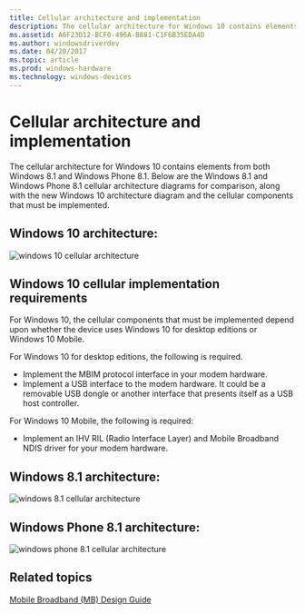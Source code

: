 ```yaml
---
title: Cellular architecture and implementation
description: The cellular architecture for Windows 10 contains elements from both Windows 8.1 and Windows Phone 8.1.
ms.assetid: A6F23D12-BCF0-496A-B881-C1F6B35EDA4D
ms.author: windowsdriverdev
ms.date: 04/20/2017
ms.topic: article
ms.prod: windows-hardware
ms.technology: windows-devices
---
```


# Cellular architecture and implementation


The cellular architecture for Windows 10 contains elements from both Windows 8.1 and Windows Phone 8.1. Below are the Windows 8.1 and Windows Phone 8.1 cellular architecture diagrams for comparison, along with the new Windows 10 architecture diagram and the cellular components that must be implemented.

## Windows 10 architecture:


![windows 10 cellular architecture](images/win10-cellular-architecture.png)

## Windows 10 cellular implementation requirements


For Windows 10, the cellular components that must be implemented depend upon whether the device uses Windows 10 for desktop editions or Windows 10 Mobile.

For Windows 10 for desktop editions, the following is required.

-   Implement the MBIM protocol interface in your modem hardware.
-   Implement a USB interface to the modem hardware. It could be a removable USB dongle or another interface that presents itself as a USB host controller.

For Windows 10 Mobile, the following is required:

-   Implement an IHV RIL (Radio Interface Layer) and Mobile Broadband NDIS driver for your modem hardware.
## Windows 8.1 architecture:


![windows 8.1 cellular architecture](images/win81-cellular-architecture.png)

## Windows Phone 8.1 architecture:


![windows phone 8.1 cellular architecture](images/winphone81-cellular-architecture.png)


## Related topics


[Mobile Broadband (MB) Design Guide](mobile-broadband--mb--design-guide.md)

 

 






